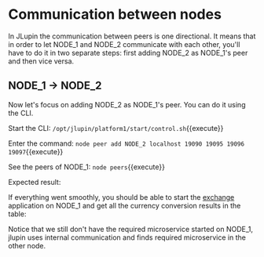 # Communication between nodes

In JLupin the communication between peers is one directional. It means that in order to let NODE_1 and NODE_2 communicate with each other, you'll have to do it in two separate steps: first adding NODE_2 as NODE_1's peer and then vice versa.

## NODE_1 -> NODE_2

Now let's focus on adding NODE_2 as NODE_1's peer. You can do it using the CLI.

Start the CLI:
`/opt/jlupin/platform1/start/control.sh`{{execute}}

Enter the command:
`node peer add NODE_2 localhost 19090 19095 19096 19097`{{execute}}

See the peers of NODE_1:
`node peers`{{execute}}

Expected result:
<!-- ![NODE_1 peers](assets/node_1_peers.png) -->

If everything went smoothly, you should be able to start the [exchange](https://[[HOST_SUBDOMAIN]]-8000-[[KATACODA_HOST]].environments.katacoda.com/exchange/) application on NODE_1 and get all the currency conversion results in the table:
<!-- ![Exchange on NODE_1 working](assets/node_1_exchange_working.png) -->

Notice that we still don't have the required microservice started on NODE_1, jlupin uses internal communication and finds required microservice in the other node.
